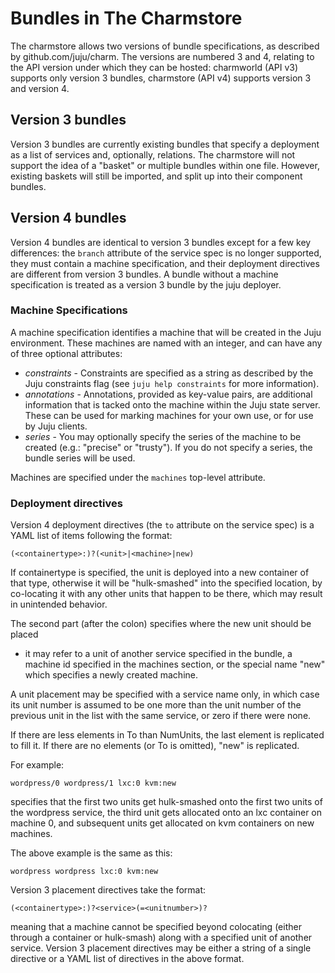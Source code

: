 # Bundles in The Charmstore

The charmstore allows two versions of bundle specifications, as described by
github.com/juju/charm.  The versions are numbered 3 and 4, relating to the API
version under which they can be hosted: charmworld (API v3) supports only
version 3 bundles, charmstore (API v4) supports version 3 and version 4.

## Version 3 bundles

Version 3 bundles are currently existing bundles that specify a deployment as a
list of services and, optionally, relations.  The charmstore will not support
the idea of a "basket" or multiple bundles within one file.  However, existing
baskets will still be imported, and split up into their component bundles.

## Version 4 bundles

Version 4 bundles are identical to version 3 bundles except for a few key
differences: the `branch` attribute of the service spec is no longer supported,
they must contain a machine specification, and their deployment directives are
different from version 3 bundles.  A bundle without a machine specification is
treated as a version 3 bundle by the juju deployer.

### Machine Specifications

A machine specification identifies a machine that will be created in the Juju
environment.  These machines are named with an integer, and can have any of
three optional attributes:

* *constraints* - Constraints are specified as a string as described by the Juju
  constraints flag (see `juju help constraints` for more information).
* *annotations* - Annotations, provided as key-value pairs, are additional
  information that is tacked onto the machine within the Juju state server.
  These can be used for marking machines for your own use, or for use by Juju
  clients.
* *series* - You may optionally specify the series of the machine to be created
  (e.g.: "precise" or "trusty").  If you do not specify a series, the bundle
  series will be used.

Machines are specified under the `machines` top-level attribute.

### Deployment directives

Version 4 deployment directives (the `to` attribute on the service spec) is a
YAML list of items following the format:

    (<containertype>:)?(<unit>|<machine>|new)

If containertype is specified, the unit is deployed into a new container of that
type, otherwise it will be "hulk-smashed" into the specified location, by
co-locating it with any other units that happen to be there, which may result in
unintended behavior.

The second part (after the colon) specifies where the new unit should be placed
- it may refer to a unit of another service specified in the bundle, a machine
id specified in the machines section, or the special name "new" which specifies
a newly created machine.

A unit placement may be specified with a service name only, in which case its
unit number is assumed to be one more than the unit number of the previous unit
in the list with the same service, or zero if there were none.

If there are less elements in To than NumUnits, the last element is replicated
to fill it. If there are no elements (or To is omitted), "new" is replicated.

For example:

    wordpress/0 wordpress/1 lxc:0 kvm:new

specifies that the first two units get hulk-smashed onto the first two units of
the wordpress service, the third unit gets allocated onto an lxc container on
machine 0, and subsequent units get allocated on kvm containers on new machines.

The above example is the same as this:

    wordpress wordpress lxc:0 kvm:new

Version 3 placement directives take the format:

    (<containertype>:)?<service>(=<unitnumber>)?

meaning that a machine cannot be specified beyond colocating (either through a
container or hulk-smash) along with a specified unit of another service.
Version 3 placement directives may be either a string of a single directive or a
YAML list of directives in the above format.
